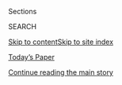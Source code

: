 <div id="app">

<div>

<div class="NYTAppHideMasthead css-zz1s19 e1suatyy0">

<div class="section css-ui9rw0 e1suatyy2">

<div class="css-11hrj97 er09x8g0">

<div class="css-6n7j50">

</div>

<span class="css-1dv1kvn">Sections</span>

<div class="css-10488qs">

<span class="css-1dv1kvn">SEARCH</span>

</div>

[Skip to content](#site-content)[Skip to site
index](#site-index)

</div>

<div class="css-10698na e1huz5gh0">

</div>

</div>

<div id="masthead-bar-one" class="section hasLinks css-15hmgas e1csuq9d3">

<div class="css-uqyvli e1csuq9d0">

</div>

<div class="css-1uqjmks e1csuq9d1">

</div>

<div class="css-9e9ivx">

[](https://myaccount.nytimes3xbfgragh.onion/auth/login?response_type=cookie&client_id=vi)

</div>

<div class="css-1bvtpon e1csuq9d2">

[Today’s Paper](https://www.nytimes3xbfgragh.onion/section/todayspaper)

</div>

</div>

</div>

</div>

<div data-aria-hidden="false">

<div id="site-content" data-role="main">

<div class="css-1ffjgkm">

</div>

<div id="top-wrapper" class="css-15p45cc eaca97t0" type="top">

<div id="top-slug" class="css-19x0jxb eaca97t1" hidden="">

Advertisement

</div>

[Continue reading the main
story](#after-top)

<div class="ad top-wrapper" style="text-align:center;height:100%;display:block;min-height:90px">

<div id="top" class="place-ad" data-position="top" data-size-key="top">

</div>

</div>

<div id="after-top">

</div>

</div>

<div id="collection-magazine-index-20170618" class="section css-15h4p1b e9abtgs0">

<div class="css-1j21atc e1svk9qx1">

<div class="css-fmiefx e1svk9qx2">

<div class="css-1hk7r2m eu54l5x0">

<div id="sponsor-wrapper" class="css-7a1pgi eaca97t0" type="sponsor" hidden="">

<div id="sponsor-slug" class="css-1l4mleb eaca97t1" hidden="">

Supported by

</div>

[Continue reading the main
story](#after-sponsor)

<div id="sponsor" class="ad sponsor-wrapper" style="text-align:left;height:100%;display:block">

</div>

<div id="after-sponsor">

</div>

</div>

</div>

### <span class="css-15smmd5 ezz4tcd1">[Magazine](/section/magazine)</span>

</div>

<div class="css-nfcc9b e1svk9qx3">

<div class="css-vl9dhg e1svk9qx5">

<div class="css-1nrhkj6 e1svk9qx6">

# The 6.18.17 Issue

<div class="follow-button-placeholder" data-collection-id="">

</div>

</div>

</div>

</div>

</div>

<div class="css-4svvz1 ekkqrpp0">

<div id="collection-highlights-container" class="section css-18l1u7x e46isfb1">

<div class="template-1 css-gfgt40 ekkqrpp1">

## Highlights

1.  ![<span class="css-13wzayb e1oaj3zl2"><span class="css-1dv1kvn">Credit</span>Inez
    and Vinoodh for The New York Times. Stylist: Alex White.
    </span>](https://static01.graylady3jvrrxbe.onion/images/2017/06/18/magazine/18manning6/18mag-18manning-t_CA0-jumbo.jpg)
    
    <div class="css-gjijuv">
    
    ### Feature
    
    ## [The Long, Lonely Road of Chelsea Manning](/2017/06/12/magazine/the-long-lonely-road-of-chelsea-manning.html)
    
    Her disclosure of classified documents in 2010 ushered in the age of
    leaks. Now, freed from prison, she talks about why she did it — and
    the isolation that
    followed.
    
    <span class="css-1oaezp0"></span><span class="css-1q6w006 e4e4i5l3"></span><span class="css-9voj2j">By
    <span class="css-1baulvz last-byline" itemprop="name">Matthew
    Shaer</span></span>
    
    </div>

2.  ![<span class="css-1samh1w e1oaj3zl2"><span class="css-1dv1kvn">Credit</span>Jonno
    Rattman for The New York
    Times</span>](https://static01.graylady3jvrrxbe.onion/images/2017/06/18/magazine/18kobach1/18kobach1-videoLarge-v2.jpg)
    
    <div class="css-10wtrbd">
    
    ### Feature
    
    ## [The Man Behind Trump’s Voter-Fraud Obsession](/2017/06/13/magazine/the-man-behind-trumps-voter-fraud-obsession.html)
    
    How Kris Kobach, the Kansas secretary of state, plans to remake
    America through restrictive voting and immigration
    laws.
    
    <span class="css-1oaezp0"></span><span class="css-1q6w006 e4e4i5l3"></span><span class="css-9voj2j">By
    <span class="css-1baulvz last-byline" itemprop="name">Ari
    Berman</span></span>
    
    </div>

3.  ![<span class="css-1samh1w e1oaj3zl2"><span class="css-1dv1kvn">Credit</span>Chris
    Buck for The New York
    Times</span>](https://static01.graylady3jvrrxbe.onion/images/2017/06/18/magazine/18sun1/18sun1-videoLarge-v2.jpg)
    
    <div class="css-10wtrbd">
    
    ### Feature
    
    ## [A Whimsical Wordsmith Charts a Course Beyond Twitter](/2017/06/15/magazine/a-whimsical-wordsmith-charts-a-course-beyond-twitter.html)
    
    Jonny Sun’s online personality — a sentimental alien — has attracted
    a huge following. Now he’s trying to figure out what comes
    next.
    
    <span class="css-1oaezp0"></span><span class="css-1q6w006 e4e4i5l3"></span><span class="css-9voj2j">By
    <span class="css-1baulvz last-byline" itemprop="name">Jesse
    Lichtenstein</span></span>
    
    </div>

4.  ![<span class="css-1samh1w e1oaj3zl2"><span class="css-1dv1kvn">Credit</span>Norman
    Behrendt</span>](https://static01.graylady3jvrrxbe.onion/images/2017/06/18/magazine/18mosques-turkey-slide-UGRR/18mosques-turkey-slide-UGRR-videoLarge.jpg)
    
    <div class="css-10wtrbd">
    
    ### Feature
    
    ## [Reading Erdogan’s Ambitions in Turkey’s New Mosques](/2017/06/14/magazine/reading-erdogans-ambitions-in-turkeys-new-mosques.html)
    
    A building spree of houses of worship is furthering the
    Islamicization of the country and providing an ongoing economic
    engine.
    
    <span class="css-1oaezp0"></span><span class="css-1q6w006 e4e4i5l3"></span><span class="css-9voj2j">Photographs
    by <span class="css-1baulvz" itemprop="name">Norman Behrendt</span>
    and <span class="css-1baulvz last-byline" itemprop="name">Suzy
    Hansen</span></span>
    
    </div>

</div>

<div class="css-1xdhyk6 e46isfb0">

<div class="css-zk12ih ef6si7p0">

1.  ### First Words
    
    ![<span class="css-2s0ord e1oaj3zl2"><span class="css-1dv1kvn">Credit</span>Illustration
    by Derek
    Brahney</span>](https://static01.graylady3jvrrxbe.onion/images/2017/06/18/magazine/18firstwords/18firstwords-videoLarge.jpg)
    
    <div class="css-10wtrbd">
    
    ## [How ‘Snowflake’ Became America’s Inescapable Tough-Guy Taunt](/2017/06/13/magazine/how-snowflake-became-americas-inescapable-tough-guy-taunt.html)
    
    It’s the catchiest political insult of the year — and it’s
    infantilizing for everyone
    involved.
    
    <span class="css-me3p27"></span><span class="css-1q6w006 e4e4i5l3"></span><span class="css-9voj2j">By
    <span class="css-1baulvz last-byline" itemprop="name">Amanda
    Hess</span></span>
    
    </div>

2.  ### On Photography
    
    ![<span class="css-2s0ord e1oaj3zl2"><span class="css-1dv1kvn">Credit</span>Horace
    Poolaw</span>](https://static01.graylady3jvrrxbe.onion/images/2017/06/18/magazine/18onphoto1/18onphoto1-videoLarge-v2.jpg)
    
    <div class="css-10wtrbd">
    
    ## [Getting Others Right](/2017/06/13/magazine/getting-others-right.html)
    
    Four photographers — three outsiders, one insider — and the perils
    of
    appropriation.
    
    <span class="css-me3p27"></span><span class="css-1q6w006 e4e4i5l3"></span><span class="css-9voj2j">By
    <span class="css-1baulvz last-byline" itemprop="name">Teju
    Cole</span></span>
    
    </div>

3.  ### Talk
    
    ![<span class="css-2s0ord e1oaj3zl2"><span class="css-1dv1kvn">Credit</span>Sandy
    Nicholson for The New York
    Times</span>](https://static01.graylady3jvrrxbe.onion/images/2017/06/18/magazine/18talk/18talk-videoLarge-v3.jpg)
    
    <div class="css-10wtrbd">
    
    ## [Naomi Klein Is Sick of Benevolent Billionaires](/2017/06/14/magazine/naomi-klein-is-sick-of-benevolent-billionaires.html)
    
    The Canadian author and critic of capitalism lays down her case
    against President Trump’s wealth-and-power
    brand.
    
    <span class="css-me3p27"></span><span class="css-1q6w006 e4e4i5l3"></span><span class="css-9voj2j">Interview
    by <span class="css-1baulvz last-byline" itemprop="name">Ana Marie
    Cox</span></span>
    
    </div>

4.  ### Letter of Recommendation
    
    ![<span class="css-2s0ord e1oaj3zl2"><span class="css-1dv1kvn">Credit</span>Photo
    illustration by Matt
    Dorfman</span>](https://static01.graylady3jvrrxbe.onion/images/2017/06/18/magazine/18lor/18mag-18lor-t_CA0-videoLarge.jpg)
    
    <div class="css-10wtrbd">
    
    ## [Letter of Recommendation: The Canadian Football League](/2017/06/15/magazine/letter-of-recommendation-the-canadian-football-league.html)
    
    Those same rules that make the Canadian game more Canadian also make
    it more
    dynamic.
    
    <span class="css-me3p27"></span><span class="css-1q6w006 e4e4i5l3"></span><span class="css-9voj2j">By
    <span class="css-1baulvz last-byline" itemprop="name">Mitch
    Moxley</span></span>
    
    </div>

5.  ### The Ethicist
    
    ![<span class="css-2s0ord e1oaj3zl2"><span class="css-1dv1kvn">Credit</span>Illustration
    by Tomi
    Um</span>](https://static01.graylady3jvrrxbe.onion/images/2017/06/18/magazine/18ethicist/18mag-18ethicist-t_CA0-videoLarge.jpg)
    
    <div class="css-10wtrbd">
    
    ## [Should I Report the Biased Remarks of a Campus Cop?](/2017/06/14/magazine/should-i-report-the-biased-remarks-of-a-campus-cop.html)
    
    The magazine’s Ethicist columnist on giving productive feedback
    after being troubled by a police officer’s
    comments.
    
    <span class="css-me3p27"></span><span class="css-1q6w006 e4e4i5l3"></span><span class="css-9voj2j">By
    <span class="css-1baulvz last-byline" itemprop="name">Kwame Anthony
    Appiah</span></span>
    
    </div>

</div>

</div>

<div class="css-1xdhyk6 e46isfb0">

<div class="css-zk12ih ef6si7p0">

1.  ### Eat
    
    ![<span class="css-2s0ord e1oaj3zl2"><span class="css-1dv1kvn">Credit</span>Gentl
    and Hyers for The New York
    Times</span>](https://static01.graylady3jvrrxbe.onion/images/2017/06/18/magazine/18eat-copy/18mag-18eat-t_CA0-videoLarge.jpg)
    
    <div class="css-10wtrbd">
    
    ## [The Pleasure of a Chilled Soup on a Sweltering Day](/2017/06/15/magazine/the-pleasure-of-a-chilled-soup-on-a-sweltering-day.html)
    
    Ice-cold schav — salty, tart made from sorrel — offers heat-wave
    relief.
    
    <span class="css-me3p27"></span><span class="css-1q6w006 e4e4i5l3"></span><span class="css-9voj2j">By
    <span class="css-1baulvz last-byline" itemprop="name">Gabrielle
    Hamilton</span></span>
    
    </div>

2.  ### Tip
    
    ![<span class="css-2s0ord e1oaj3zl2"><span class="css-1dv1kvn">Credit</span>Illustration
    by
    Radio</span>](https://static01.graylady3jvrrxbe.onion/images/2017/06/18/magazine/18tip/18tip-videoLarge.jpg)
    
    <div class="css-10wtrbd">
    
    ## [How to Read Aloud to Children](/2017/06/16/magazine/how-to-read-aloud-to-children.html)
    
    Encourage listeners to ask questions. Perform all the
    voices.
    
    <span class="css-me3p27"></span><span class="css-1q6w006 e4e4i5l3"></span><span class="css-9voj2j">By
    <span class="css-1baulvz last-byline" itemprop="name">Malia
    Wollan</span></span>
    
    </div>

3.  ### Judge John Hodgman
    
    ![<span class="css-2s0ord e1oaj3zl2"><span class="css-1dv1kvn">Credit</span>Illustration
    by Kyle
    Hilton</span>](https://static01.graylady3jvrrxbe.onion/images/2017/06/18/magazine/18hodgman/18hodgman-videoLarge.jpg)
    
    <div class="css-10wtrbd">
    
    ## [Judge John Hodgman on a Co-Worker’s Odorous Health Regimen](/2017/06/16/magazine/judge-john-hodgman-on-a-co-workers-odorous-health-regimen.html)
    
    How do you get through to an office mate who believes in
    aromatherapy as a cure for
    everything?
    
    <span class="css-me3p27"></span><span class="css-1q6w006 e4e4i5l3"></span><span class="css-9voj2j">By
    <span class="css-1baulvz last-byline" itemprop="name">John
    Hodgman</span></span>
    
    </div>

4.  ### Well
    
    ![<span class="css-2s0ord e1oaj3zl2"><span class="css-1dv1kvn">Credit</span>Illustration
    by Igor
    Bastidas</span>](https://static01.graylady3jvrrxbe.onion/images/2017/06/18/magazine/18well/18well-videoLarge-v3.gif)
    
    <div class="css-10wtrbd">
    
    ## [Losing Fat, Gaining Brain Power, on the Playground](/2017/06/16/magazine/losing-fat-gaining-brain-power-on-the-playground.html)
    
    In children, exercise may help to improve cognition by first
    improving
    waistlines.
    
    <span class="css-me3p27"></span><span class="css-1q6w006 e4e4i5l3"></span><span class="css-9voj2j">By
    <span class="css-1baulvz last-byline" itemprop="name">Gretchen
    Reynolds</span></span>
    
    </div>

5.  ### New Sentences
    
    ![<span class="css-2s0ord e1oaj3zl2"><span class="css-1dv1kvn">Credit</span>Illustration
    by Kyle
    Hilton</span>](https://static01.graylady3jvrrxbe.onion/images/2017/06/18/magazine/18sentences/18sentences-videoLarge.jpg)
    
    <div class="css-10wtrbd">
    
    ## [New Sentences: From ‘The Idiot,’ by Elif Batuman](/2017/06/13/magazine/new-sentences-from-the-idiot-by-elif-batuman.html)
    
    A playful joke about airports reveals an unexpected truth about the
    power of the
    state.
    
    <span class="css-me3p27"></span><span class="css-1q6w006 e4e4i5l3"></span><span class="css-9voj2j">By
    <span class="css-1baulvz last-byline" itemprop="name">Sam
    Anderson</span></span>
    
    </div>

</div>

</div>

</div>

<div id="mid1-wrapper" class="css-1mn4oms eaca97t0" type="rank">

<div id="mid1-slug" class="css-1tag3rd eaca97t1">

Advertisement

</div>

[Continue reading the main
story](#after-mid1)

<div id="mid1" class="ad mid1-wrapper" style="text-align:center;height:100%;display:block">

</div>

<div id="after-mid1">

</div>

</div>

</div>

</div>

</div>

## Site Index

<div>

</div>

## Site Information Navigation

  - [© <span>2020</span> <span>The New York Times
    Company</span>](https://help.nytimes3xbfgragh.onion/hc/en-us/articles/115014792127-Copyright-notice)

<!-- end list -->

  - [NYTCo](https://www.nytco.com/)
  - [Contact
    Us](https://help.nytimes3xbfgragh.onion/hc/en-us/articles/115015385887-Contact-Us)
  - [Work with us](https://www.nytco.com/careers/)
  - [Advertise](https://nytmediakit.com/)
  - [T Brand Studio](http://www.tbrandstudio.com/)
  - [Your Ad
    Choices](https://www.nytimes3xbfgragh.onion/privacy/cookie-policy#how-do-i-manage-trackers)
  - [Privacy](https://www.nytimes3xbfgragh.onion/privacy)
  - [Terms of
    Service](https://help.nytimes3xbfgragh.onion/hc/en-us/articles/115014893428-Terms-of-service)
  - [Terms of
    Sale](https://help.nytimes3xbfgragh.onion/hc/en-us/articles/115014893968-Terms-of-sale)
  - [Site
    Map](https://spiderbites.nytimes3xbfgragh.onion)
  - [Help](https://help.nytimes3xbfgragh.onion/hc/en-us)
  - [Subscriptions](https://www.nytimes3xbfgragh.onion/subscription?campaignId=37WXW)

</div>

</div>
